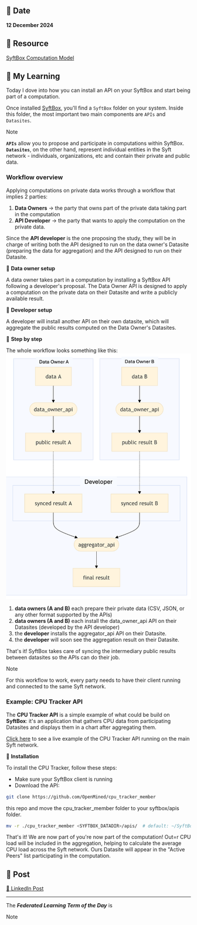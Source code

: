 ## 📅 Date
**12 December 2024**

## 📰 Resource
[SyftBox Computation Model](https://syftbox-documentation.openmined.org/tutorials/computation-model)

## 🔖 My Learning
Today I dove into how you can install an API on your SyftBox and start being part of a computation. 

Once installed [SyftBox](https://syftbox-documentation.openmined.org/), you'll find a `SyftBox` folder on your system. Inside this folder, the most important two main components are `APIs` and `Datasites`.

> [!NOTE]
> **`APIs`** allow you to propose and participate in computations within SyftBox. **`Datasites`**, on the other hand, represent individual entities in the Syft network - individuals, organizations, etc and contain their private and public data.

### Workflow overview

Applying computations on private data works through a workflow that implies 2 parties:
1. **Data Owners** -> the party that owns part of the private data taking part in the computation
2. **API Developer** -> the party that wants to apply the computation on the private data.

Since the **API developer** is the one proposing the study, they will be in charge of writing both the API designed to run on the data owner's Datasite (preparing the data for aggregation) and the API designed to run on their Datasite.

🔹 **Data owner setup**  

A data owner takes part in a computation by installing a SyftBox API following a developer's proposal. The Data Owner API is designed to apply a computation on the private data on their Datasite and write a publicly available result.

🔹 **Developer setup**

A developer will install another API on their own datasite, which will aggregate the public results computed on the Data Owner's Datasites.

🔹 **Step by step**

The whole workflow looks something like this:
![SyftBox Computation Model](../images/SyftBox_WorkFlow.png)

1. **data owners (A and B)** each prepare their private data (CSV, JSON, or any other format supported by the APIs)
2.  **data owners (A and B)** each install the data_owner_api API on their Datasites (developed by the API developer)
3. the **developer** installs the aggregator_api API on their Datasite.
4. the **developer** will soon see the aggregation result on their Datasite.

That's it! SyftBox takes care of syncing the intermediary public results between datasites so the APIs can do their job.

> [!NOTE]
> For this workflow to work, every party needs to have their client running and connected to the same Syft network.

### Example: CPU Tracker API
The **CPU Tracker API** is a simple example of what could be build on **SyftBox**: it's an application that gathers CPU data from participating Datasites and displays them in a chart after aggregating them.

[Click here](https://syftbox.openmined.org/datasites/aggregator@openmined.org/) to see a live example of the CPU Tracker API running on the main Syft network.

🔹 **Installation**

To install the CPU Tracker, follow these steps:
- Make sure your SyftBox client is running
- Download the API: 
```bash
git clone https://github.com/OpenMined/cpu_tracker_member
```
this repo and move the cpu_tracker_member folder to your syftbox/apis folder.
```bash
mv -r ./cpu_tracker_member <SYFTBOX_DATADIR>/apis/  # default: ~/SyftBox
```

That's it! We are now part of you're now part of the computation! Out=r CPU load will be included in the aggregation, helping to calculate the average CPU load across the Syft network. Ours Datasite will appear in the "Active Peers" list participating in the computation.

## 📮 Post 

[📘 LinkedIn Post]()

------
The _**Federated Learning Term of the Day**_ is 
> [!NOTE]
> 
